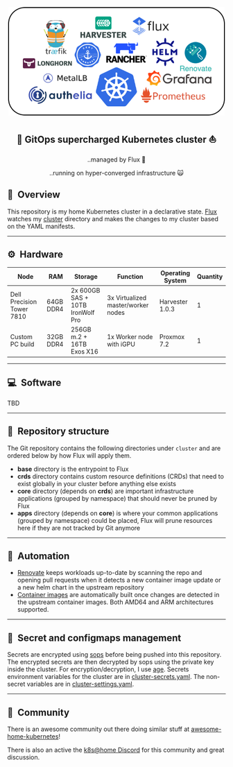 <div align="center">
  <img width="500" height="250" src="https://github.com/Arsenikki/kuberseni-gitops/blob/develop/docs/tech-stack.drawio.png?raw=true">

## :rocket: GitOps supercharged Kubernetes cluster :sailboat: 
..managed by Flux :robot:

..running on hyper-converged infrastructure :scream_cat:
</div>

## :book:&nbsp; Overview

This repository is my home Kubernetes cluster in a declarative state.
[Flux](https://github.com/fluxcd/flux2) watches my [cluster](./cluster/) directory and makes the changes to my cluster based on the YAML manifests.

---

## :gear:&nbsp; Hardware

| Node                     | RAM       | Storage                          | Function                           | Operating System | Quantity
| ------------------------ | --------- | -------------------------------- | ---------------------------------- | ---------------- | --------
| Dell Precision Tower 7810| 64GB DDR4 | 2x 600GB SAS + 10TB IronWolf Pro | 3x Virtualized master/worker nodes | Harvester 1.0.3  | 1
| Custom PC build          | 32GB DDR4 | 256GB m.2 + 16TB Exos X16        | 1x Worker node with iGPU           | Proxmox 7.2      | 1

---

## :computer:&nbsp; Software

TBD

---

## :open_file_folder:&nbsp; Repository structure

The Git repository contains the following directories under `cluster` and are ordered below by how Flux will apply them.

- **base** directory is the entrypoint to Flux
- **crds** directory contains custom resource definitions (CRDs) that need to exist globally in your cluster before anything else exists
- **core** directory (depends on **crds**) are important infrastructure applications (grouped by namespace) that should never be pruned by Flux
- **apps** directory (depends on **core**) is where your common applications (grouped by namespace) could be placed, Flux will prune resources here if they are not tracked by Git anymore

---

## :robot:&nbsp; Automation

* [Renovate](https://github.com/renovatebot/renovate) keeps workloads up-to-date by scanning the repo and opening pull requests when it detects a new container image update or a new helm chart in the upstream repository
* [Container images](https://github.com/Arsenikki/container-images) are automatically built once changes are detected in the upstream container images. Both AMD64 and ARM architectures supported. 

---

## :lock_with_ink_pen:&nbsp; Secret and configmaps management

Secrets are encrypted using [sops](https://github.com/mozilla/sops) before being pushed into this repository.
The encrypted secrets are then decrypted by sops using the private key inside the cluster.
For encryption/decryption, I use [age](https://github.com/FiloSottile/age).
Secrets environment variables for the cluster are in [cluster-secrets.yaml](.cluster/base/cluster-secrets.yaml).
The non-secret variables are in [cluster-settings.yaml](.cluster/base/cluster-settings.yaml).

---

## :handshake:&nbsp; Community

There is an awesome community out there doing similar stuff at [awesome-home-kubernetes](https://github.com/k8s-at-home/awesome-home-kubernetes)!

There is also an active the [k8s@home Discord](https://discord.gg/7PbmHRK) for this community and great discussion.
